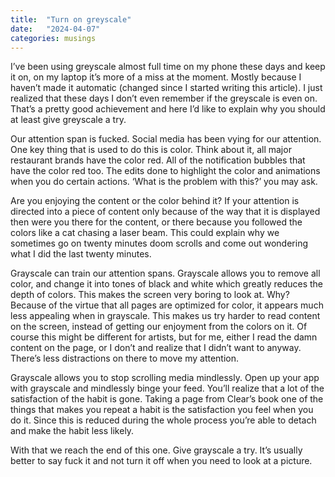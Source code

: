 ```yaml
---
title:  "Turn on greyscale"
date:   "2024-04-07" 
categories: musings
---
```


I’ve been using greyscale almost full time on my phone these days and keep it on, on my laptop it’s more of a miss at the moment. Mostly because I haven’t made it automatic (changed since I started writing this article). I just realized that these days I don’t even remember if the greyscale is even on. That’s a pretty good achievement and here I’d like to explain why you should at least give greyscale a try.

Our attention span is fucked. Social media has been vying for our attention. One key thing that is used to do this is color. Think about it, all major restaurant brands have the color red. All of the notification bubbles that have the color red too. The edits done to highlight the color and animations when you do certain actions. ‘What is the problem with this?’ you may ask.

Are you enjoying the content or the color behind it? If your attention is directed into a piece of content only because of the way that it is displayed then were you there for the content, or there because you followed the colors like a cat chasing a laser beam. This could explain why we sometimes go on twenty minutes doom scrolls and come out wondering what I did the last twenty minutes.

Grayscale can train our attention spans. Grayscale allows you to remove all color, and change it into tones of black and white which greatly reduces the depth of colors. This makes the screen very boring to look at. Why? Because of the virtue that all pages are optimized for color, it appears much less appealing when in grayscale. This makes us try harder to read content on the screen, instead of getting our enjoyment from the colors on it. Of course this might be different for artists, but for me, either I read the damn content on the page, or I don’t and realize that I didn’t want to anyway. There’s less distractions on there to move my attention.

Grayscale allows you to stop scrolling media mindlessly. Open up your app with grayscale and mindlessly binge your feed. You’ll realize that a lot of the satisfaction of the habit is gone. Taking a page from Clear’s book one of the things that makes you repeat a habit is the satisfaction you feel when you do it. Since this is reduced during the whole process you’re able to detach and make the habit less likely. 

With that we reach the end of this one. Give grayscale a try. It’s usually better to say fuck it and not turn it off when you need to look at a picture. 
